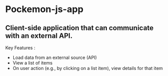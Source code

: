 # Pockemon-js-app

## Client-side application that can communicate with an external API.

Key Features :
- Load data from an external source (API)
- View a list of items
- On user action (e.g., by clicking on a list item), view details for that item
